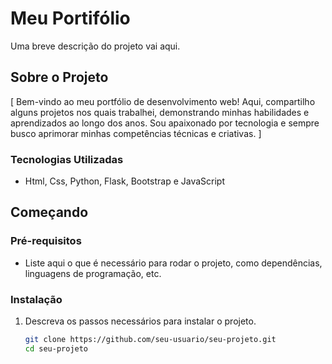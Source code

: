 # Meu Portifólio

Uma breve descrição do projeto vai aqui.

## Sobre o Projeto

[ Bem-vindo ao meu portfólio de desenvolvimento web! Aqui, compartilho alguns projetos nos quais trabalhei, demonstrando minhas habilidades e aprendizados ao longo dos anos. Sou apaixonado por tecnologia e sempre busco aprimorar minhas competências técnicas e criativas. ]

### Tecnologias Utilizadas

- Html, Css, Python, Flask, Bootstrap e JavaScript

## Começando

### Pré-requisitos

- Liste aqui o que é necessário para rodar o projeto, como dependências, linguagens de programação, etc.

### Instalação

1. Descreva os passos necessários para instalar o projeto.
   ```sh
   git clone https://github.com/seu-usuario/seu-projeto.git
   cd seu-projeto
